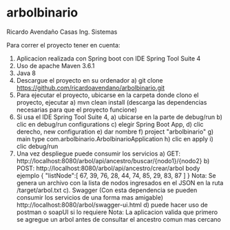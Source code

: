 # arbolbinario
Ricardo Avendaño Casas
Ing. Sistemas

Para correr el proyecto tener en cuenta:
1. Aplicacion realizada con Spring boot con IDE Spring Tool Suite 4
2. Uso de apache Maven 3.6.1
3. Java 8
4. Descargue el proyecto en su ordenador
  a) git clone https://github.com/ricardoavendano/arbolbinario.git
5. Para ejecutar el proyecto, ubicarse en la carpeta donde clono el proyecto, ejecutar
  a) mvn clean install (descarga las dependencias necesarias para que el proyecto funcione)
6. Si usa el IDE Spring Tool Suite 4, 
  a) ubicarse en la parte de debug/run
  b) clic en debug/run configurations
  c) elegir Spring Boot App, 
  d) clic derecho, new configuration
  e) dar nombre
  f) project "arbolbinario"
  g) main type com.arbolbinario.ArbolbinarioApplication
  h) clic en apply
  i) clic debug/run
7. Una vez despliegue puede consumir los servicios
  a) GET: http://localhost:8080/arbol/api/ancestro/buscar/{nodo1}/{nodo2}
  b) POST: http://localhost:8080/arbol/api/ancestro/crear/arbol
    body ejemplo 
    {
      "listNode":[ 67, 39, 76, 28, 44, 74, 85, 29, 83, 87 ]
    }
    Nota: Se genera un archivo con la lista de nodos ingresados en el JSON en la ruta /target/arbol.txt
  c). Swagger (Con esta dependencia se pueden consumir los servicios de una forma mas amigable)
  http://localhost:8080/arbol/swagger-ui.html
  d) puede hacer uso de postman o soapUI si lo requiere
  Nota: La aplicacion valida que primero se agregue un arbol antes de consultar el ancestro comun mas cercano 
 
   
